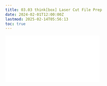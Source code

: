 ```yaml
---
title: 03.03 think[box] Laser Cut File Prep
date: 2024-02-01T12:00:00Z
lastmod: 2025-02-14T05:56:13
toc: true
---
```


![Link to included file content](../../../../digital-fabrication/laser-cutting/prepare-dxf-file-for-laser-cutting.md)
